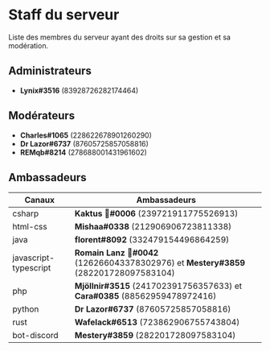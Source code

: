 # Staff du serveur

Liste des membres du serveur ayant des droits sur sa gestion et sa modération.

## Administrateurs

- **Lynix#3516** (83928726282174464)

## Modérateurs

- **Charles#1065** (228622678901260290)
- **Dr Lazor#6737** (87605725857058816)
- **REMqb#8214** (278688001431961602)

## Ambassadeurs

| Canaux | Ambassadeurs |
| ------ | ------------ |
| csharp | **Kaktus 🌵#0006** (239721911775526913) |
| html-css | **Mishaa#0338** (212906906723811338) |
| java | **florent#8092** (332479154496864259) |
| javascript-typescript | **Romain Lanz 🦊#0042** (126266043378302976) et **Mestery#3859** (282201728097583104) |
| php | **Mjöllnir#3515** (241702391756357633) et **Cara#0385** (88562959478972416) |
| python | **Dr Lazor#6737** (87605725857058816) |
| rust | **Wafelack#6513** (723862906755743804) |
| bot-discord | **Mestery#3859** (282201728097583104) |
